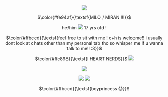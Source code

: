 <p align="center">
  <img src="https://github.com/emariyaoi/emariyaoi/assets/163697330/f0dba7e7-1d4f-45ec-a72a-9bb3b5bcc4dc)" />
</p>
<p align="center">
$\color{#fe94af}{\textsf{MILO / MIRAN !!!}}$
</p>
<p align="center">
he/him <img src="https://github.com/emariyaoi/emariyaoi/assets/163697330/d32c8bab-b6b7-44c7-be2b-b3ec40d51032" \> 17 yrs old !
</p>
<p align="center">
$\color{#ffbccd}{\textsf{feel free to sit with me ! c+h is welcome!! i usually dont look at chats other than my personal tab tho so whisper me if u wanna talk to me!! :3}}$
</p>
<p align="center">
$\color{#ffc898}{\textsf{I HEART NERDS}}$ <img src="https://i.ibb.co/Vm4YT9f/IMG-5133.gif" \>
<p align="center">
  <img src="https://github.com/emariyaoi/emariyaoi/assets/163697330/f0dba7e7-1d4f-45ec-a72a-9bb3b5bcc4dc)" />
</p>
<p align="center">
</p>
<p align="center">
 <img src="https://github.com/emariyaoi/emariyaoi/assets/163697330/161ae1e0-94f1-4059-aa17-01d5f067ce23" \> <img src="https://64.media.tumblr.com/a2bdc6a3a06a93378554124cfdc0c015/5c6d0503478f53e1-c1/s250x400/7325fc19350be8b2cf66ed75c38de56dc683b42e.gifv" \>
 </p>
<p align="center">
$\color{#ffbccd}{\textsf{boyprincess 😈}}$





 
















